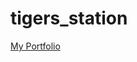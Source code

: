 tigers_station
==============

[My Portfolio](http://tiger-ll.github.io/tigers_station/index.html "Tiger's Portfolio")

